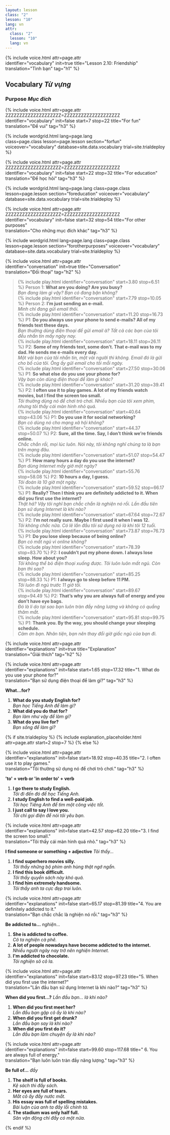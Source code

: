 ```yaml
---
layout: lesson
class: "2"
lesson: "10"
lang: vn
attr:
  class: "2"
  lesson: "10"
  lang: vn
---
```


{%  include voice.html attr=page.attr  
	identifier="vocabulary"  init=true
	title="Lesson 2.10: Friendship"        
	translation="Tình bạn"
    tag="h1" %}

## Vocabulary   *Từ vựng*
### Purpose   *Mục đích*
{%  include voice.html attr=page.attr    ZZZZZZZZZZZZZZZZZZZZ=ZZZZZZZZZZZZZZZZZZZZ
	identifier="vocabulary"  init=false start=7 stop=22
	title="For fun"        
	translation="Để vui"
    tag="h3" %}

{% include wordgrid.html lang=page.lang  
		class=page.class 
		lesson=page.lesson 
		section="forfun"
		voiceover="vocabulary"
		database=site.data.vocabulary 
		trial=site.trialdeploy %}

{%  include voice.html attr=page.attr    ZZZZZZZZZZZZZZZZZZZZ=ZZZZZZZZZZZZZZZZZZZZ
	identifier="vocabulary"  init=false start=22 stop=32
	title="For education"        
	translation="Để học hỏi"
    tag="h3" %}

{% include wordgrid.html lang=page.lang
		class=page.class 
		lesson=page.lesson 
		section="foreducation"
		voiceover="vocabulary"
		database=site.data.vocabulary 
		trial=site.trialdeploy %}

{%  include voice.html attr=page.attr    ZZZZZZZZZZZZZZZZZZZZ=ZZZZZZZZZZZZZZZZZZZZ
	identifier="vocabulary"  init=false start=32 stop=54
	title="For other purposes"        
	translation="Cho những mục đích khác"
    tag="h3" %}

{% include wordgrid.html lang=page.lang
		class=page.class 
		lesson=page.lesson 
		section="forotherpurposes"
		voiceover="vocabulary"
		database=site.data.vocabulary 
		trial=site.trialdeploy %}

{%  include voice.html attr=page.attr  
	identifier="conversation"  init=true
	title="Conversation"        
	translation="Đối thoại"
    tag="h2" %}		

> {% include play.html identifier="conversation" start=3.80 stop=6.51 %} Person 1: **What are you doing? Are you busy?**  
*Bạn đang làm gì vậy? Bạn có đang bận không?*    
> {% include play.html identifier="conversation" start=7.79 stop=10.05 %} Person 2: **I’m just sending an e-mail.**  
*Mình chỉ đang gửi email thôi.*  
> {% include play.html identifier="conversation" start=11.20 stop=16.73 %} P1: **Do you always use your phone to send e-mails? All of my friends text these days.**  
*Bạn thường dùng điện thoại để gửi email à? Tất cả các bạn của tôi đều nhắn tin mấy ngày nay.*      
> {% include play.html identifier="conversation" start=18.11 stop=26.11 %} P2: **Some of my friends text, some don’t. That e-mail was to my dad. He sends me e-mails every day.**  
*Một vài bạn của tôi nhắn tin, một vài người thì không. Email đó là gửi cho bố của tôi. Ông ấy gửi email cho tôi mỗi ngày.*       
> {% include play.html identifier="conversation" start=27.50 stop=30.06 %} P1: **So what else do you use your phone for?**  
*Vậy bạn còn dùng điện thoại để làm gì khác?*       
> {% include play.html identifier="conversation" start=31.20 stop=39.41 %} P2: **I often use it to play games. A lot of my friends watch movies, but I find the screen too small.**  
*Tôi thường dùng nó để chơi trò chơi. Nhiều bạn của tôi xem phim, nhưng tôi thấy cái màn hình nhỏ quá.*       
> {% include play.html identifier="conversation" start=40.64 stop=43.06 %} P1: **Do you use it for social networking?**  
*Bạn có dùng nó cho mạng xã hội không?*       
> {% include play.html identifier="conversation" start=44.37 stop=50.07 %} P2: **Sure, all the time. Say, I don’t think we’re friends online.**  
*Chắc chắn rồi, mọi lúc luôn. Nói này, tôi không nghĩ chúng ta là bạn trên mạng đâu.*      
> {% include play.html identifier="conversation" start=51.07 stop=54.47 %} P1: **How many hours a day do you use the internet?**  
*Bạn dùng Internet mấy giờ một ngày?*      
> {% include play.html identifier="conversation" start=55.76 stop=58.08 %} P2: **10 hours a day, I guess.**  
*Tôi đoán là 10 giờ một ngày.*    
> {% include play.html identifier="conversation" start=59.52 stop=66.17 %} P1: **Really? Then I think you are definitely addicted to it. When did you first use the internet?**  
*Thật hả? Vậy tôi nghĩ bạn chắc chắn là nghiện nó rồi. Lần đầu tiên bạn sử dụng Internet là khi nào?*    
> {% include play.html identifier="conversation" start=67.64 stop=72.67 %} P2: **I’m not really sure. Maybe I first used it when I was 12.**  
*Tôi không chắc nữa. Có lẽ lần đầu tôi sử dụng nó là khi tôi 12 tuổi.*     
> {% include play.html identifier="conversation" start=73.87 stop=76.73 %} P1: **Do you lose sleep because of being online?**  
*Bạn có mất ngủ vì online không?*    
> {% include play.html identifier="conversation" start=78.39 stop=83.70 %} P2: **I couldn’t put my phone down. I always lose sleep. How about you?**  
*Tôi không thể bỏ điện thoại xuống được. Tôi luôn luôn mất ngủ. Còn bạn thì sao?*     
> {% include play.html identifier="conversation" start=85.25 stop=88.33 %} P1: **I always go to sleep before 11 PM.**  
*Tôi luôn đi ngủ trước 11 giờ tối.*     
> {% include play.html identifier="conversation" start=89.67 stop=94.49 %} P2: **That’s why you are always full of energy and you don’t have eye bags.**  
*Đó là lí do tại sao bạn luôn tràn đầy năng lượng và không có quầng thâm mắt.*     
> {% include play.html identifier="conversation" start=95.81 stop=99.75 %} P1: **Thank you. By the way, you should change your sleeping schedule.**  
*Cảm ơn bạn. Nhân tiện, bạn nên thay đổi giờ giấc ngủ của bạn đi.*      

{%  include voice.html attr=page.attr  
	identifier="explanations"  init=true
	title="Explanation"        
	translation="Giải thích"
    tag="h2" %}

{%  include voice.html attr=page.attr  
	identifier="explanations"  init=false start=1.65 stop=17.32
	title="1. What do you use your phone for?"        
	translation="Bạn sử dụng điện thoại để làm gì?"
    tag="h3" %}
 
**What...for?** 

1. **What do you study English for?**  
*Bạn học Tiếng Anh để làm gì?*
2. **What did you do that for?**  
*Bạn làm như vậy để làm gì?*
3. **What do you live for?**  
*Bạn sống để làm gì?*

{% if site.trialdeploy %}
	{% include explanation_placeholder.html  attr=page.attr     start=2 stop=7 %}
	{% else %}

{%  include voice.html attr=page.attr  
	identifier="explanations"  init=false start=18.92 stop=40.35
	title="2. I often use it to play games."        
	translation="Tôi thường sử dụng nó để chơi trò chơi."
    tag="h3" %}

**'to' + verb or 'in order to' + verb** 

1. **I go there to study English.**  
*Tôi đi đến đó để học Tiếng Anh.*   
2. **I study English to find a well-paid job.**  
*Tôi học Tiếng Anh để tìm một công việc tốt.*   
3. **I just call to say I love you.**  
*Tôi chỉ gọi điện để nói tôi yêu bạn.*    

{%  include voice.html attr=page.attr  
	identifier="explanations"  init=false start=42.57 stop=62.20
	title="3. I find the screen too small."        
	translation="Tôi thấy cái màn hình quá nhỏ."
    tag="h3" %}

**I find someone or something + adjective**     *Tôi thấy...*

1. **I find superhero movies silly.**  
*Tôi thấy những bộ phim anh hùng thật ngớ ngẩn.*  
2. **I find this book difficult.**  
*Tôi thấy quyển sách này khó quá.*   
3. **I find him extremely handsome.**  
*Tôi thấy anh ta cực đẹp trai luôn.*   

{%  include voice.html attr=page.attr  
	identifier="explanations"  init=false start=65.17 stop=81.39
	title="4. You are definitely addicted to it."        
	translation="Bạn chắc chắc là nghiện nó rồi."
    tag="h3" %}

**Be addicted to...**     *nghiện...*

1. **She is addicted to coffee.**  
*Cô ta nghiện cà phê.*    
2. **A lot of people nowadays have become addicted to the internet.**  
*Nhiều người ngày nay trở nên nghiện Internet.*   
3. **I'm addicted to chocolate.**  
*Tôi nghiện sô cô la.*   

{%  include voice.html attr=page.attr  
	identifier="explanations"  init=false start=83.12 stop=97.23
	title="5. When did you first use the internet?"        
	translation="Lần đầu bạn sử dụng Internet là khi nào?"
    tag="h3" %}

**When did you first...?**     *Lần đầu bạn... là khi nào?*

1. **When did you first meet her?**  
*Lần đầu bạn gặp cô ấy là khi nào?*   
2. **When did you first get drunk?**  
*Lần đầu bạn say là khi nào?*    
3. **When did you first do it?**  
*Lần đầu bạn làm chuyện ấy là khi nào?*   

{%  include voice.html attr=page.attr  
	identifier="explanations"  init=false start=99.60 stop=117.68
	title=" 6. You are always full of energy."        
	translation="Bạn luôn luôn tràn đầy năng lượng."
    tag="h3" %}
	
**Be full of...**     *đầy* 

1. **The shelf is full of books.**  
*Kệ sách thì đầy sách.*   
2. **Her eyes are full of tears.**   
*Mắt cô ấy đầy nước mắt.*   
3. **His essay was full of spelling mistakes.**  
*Bài luận của anh ta đầy lỗi chính tả.*   
4. **The stadium was only half full.**  
*Sân vận động chỉ đẩy có một nửa.*   


{% endif %}
